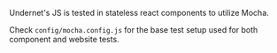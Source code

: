 Undernet's JS is tested in stateless react components to utilize Mocha.

Check `config/mocha.config.js` for the base test setup used for both component and website tests.
